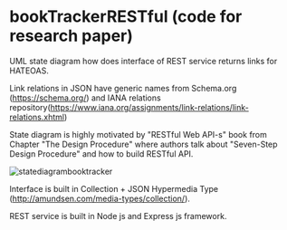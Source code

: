 # bookTrackerRESTful (code for research paper)

UML state diagram how does interface of REST service returns links for HATEOAS.

Link relations in JSON have generic names from Schema.org (https://schema.org/) and
IANA relations repository(https://www.iana.org/assignments/link-relations/link-relations.xhtml)

State diagram is highly motivated by "RESTful Web API-s" book from Chapter "The Design Procedure" 
where authors talk about "Seven-Step Design Procedure" and how to build RESTful API.

![statediagrambooktracker](https://cloud.githubusercontent.com/assets/7934791/26753967/c9e6485a-4871-11e7-8d29-06c3b3396dfe.png)

Interface is built in Collection + JSON Hypermedia Type (http://amundsen.com/media-types/collection/).

REST service is built in Node js and Express js framework.






